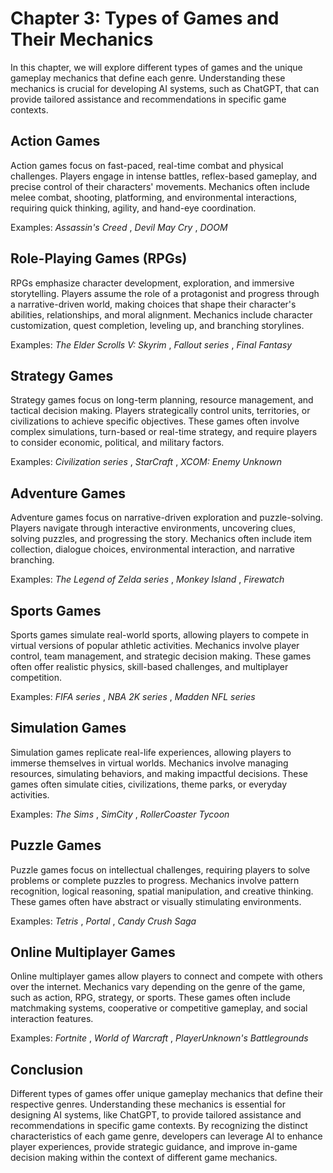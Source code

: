 Chapter 3: Types of Games and Their Mechanics
=============================================

In this chapter, we will explore different types of games and the unique gameplay mechanics that define each genre. Understanding these mechanics is crucial for developing AI systems, such as ChatGPT, that can provide tailored assistance and recommendations in specific game contexts.

Action Games
------------

Action games focus on fast-paced, real-time combat and physical challenges. Players engage in intense battles, reflex-based gameplay, and precise control of their characters' movements. Mechanics often include melee combat, shooting, platforming, and environmental interactions, requiring quick thinking, agility, and hand-eye coordination.

Examples: *Assassin's Creed* , *Devil May Cry* , *DOOM*

Role-Playing Games (RPGs)
-------------------------

RPGs emphasize character development, exploration, and immersive storytelling. Players assume the role of a protagonist and progress through a narrative-driven world, making choices that shape their character's abilities, relationships, and moral alignment. Mechanics include character customization, quest completion, leveling up, and branching storylines.

Examples: *The Elder Scrolls V: Skyrim* , *Fallout series* , *Final Fantasy*

Strategy Games
--------------

Strategy games focus on long-term planning, resource management, and tactical decision making. Players strategically control units, territories, or civilizations to achieve specific objectives. These games often involve complex simulations, turn-based or real-time strategy, and require players to consider economic, political, and military factors.

Examples: *Civilization series* , *StarCraft* , *XCOM: Enemy Unknown*

Adventure Games
---------------

Adventure games focus on narrative-driven exploration and puzzle-solving. Players navigate through interactive environments, uncovering clues, solving puzzles, and progressing the story. Mechanics often include item collection, dialogue choices, environmental interaction, and narrative branching.

Examples: *The Legend of Zelda series* , *Monkey Island* , *Firewatch*

Sports Games
------------

Sports games simulate real-world sports, allowing players to compete in virtual versions of popular athletic activities. Mechanics involve player control, team management, and strategic decision making. These games often offer realistic physics, skill-based challenges, and multiplayer competition.

Examples: *FIFA series* , *NBA 2K series* , *Madden NFL series*

Simulation Games
----------------

Simulation games replicate real-life experiences, allowing players to immerse themselves in virtual worlds. Mechanics involve managing resources, simulating behaviors, and making impactful decisions. These games often simulate cities, civilizations, theme parks, or everyday activities.

Examples: *The Sims* , *SimCity* , *RollerCoaster Tycoon*

Puzzle Games
------------

Puzzle games focus on intellectual challenges, requiring players to solve problems or complete puzzles to progress. Mechanics involve pattern recognition, logical reasoning, spatial manipulation, and creative thinking. These games often have abstract or visually stimulating environments.

Examples: *Tetris* , *Portal* , *Candy Crush Saga*

Online Multiplayer Games
------------------------

Online multiplayer games allow players to connect and compete with others over the internet. Mechanics vary depending on the genre of the game, such as action, RPG, strategy, or sports. These games often include matchmaking systems, cooperative or competitive gameplay, and social interaction features.

Examples: *Fortnite* , *World of Warcraft* , *PlayerUnknown's Battlegrounds*

Conclusion
----------

Different types of games offer unique gameplay mechanics that define their respective genres. Understanding these mechanics is essential for designing AI systems, like ChatGPT, to provide tailored assistance and recommendations in specific game contexts. By recognizing the distinct characteristics of each game genre, developers can leverage AI to enhance player experiences, provide strategic guidance, and improve in-game decision making within the context of different game mechanics.
